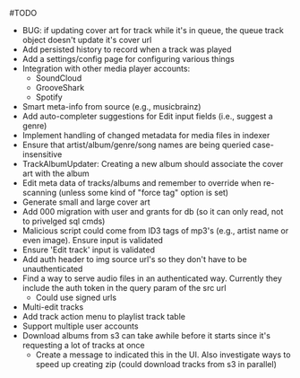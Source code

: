 #TODO

* BUG: if updating cover art for track while it's in queue, the queue track object doesn't update it's cover url
* Add persisted history to record when a track was played
* Add a settings/config page for configuring various things
* Integration with other media player accounts:
  * SoundCloud
  * GrooveShark
  * Spotify
* Smart meta-info from source (e.g., musicbrainz)
* Add auto-completer suggestions for Edit input fields (i.e., suggest a genre)
* Implement handling of changed metadata for media files in indexer
* Ensure that artist/album/genre/song names are being queried case-insensitive
* TrackAlbumUpdater: Creating a new album should associate the cover art with the album
* Edit meta data of tracks/albums and remember to override when re-scanning (unless some kind of "force tag" option is set)
* Generate small and large cover art
* Add 000 migration with user and grants for db (so it can only read, not to privelged sql cmds)
* Malicious script could come from ID3 tags of mp3's (e.g., artist name or even image).  Ensure input is validated
* Ensure 'Edit track' input is validated
* Add auth header to img source url's so they don't have to be unauthenticated
* Find a way to serve audio files in an authenticated way.  Currently they include the auth token in the query param of the src url
  * Could use signed urls
* Multi-edit tracks
* Add track action menu to playlist track table
* Support multiple user accounts
* Download albums from s3 can take awhile before it starts since it's requesting a lot of tracks at once
  - Create a message to indicated this in the UI. Also investigate ways to speed up creating zip (could download tracks from s3 in parallel)
